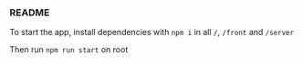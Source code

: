 ### README

To start the app, install dependencies with `npm i` in all `/`, `/front` and `/server`

Then run `npm run start` on root
